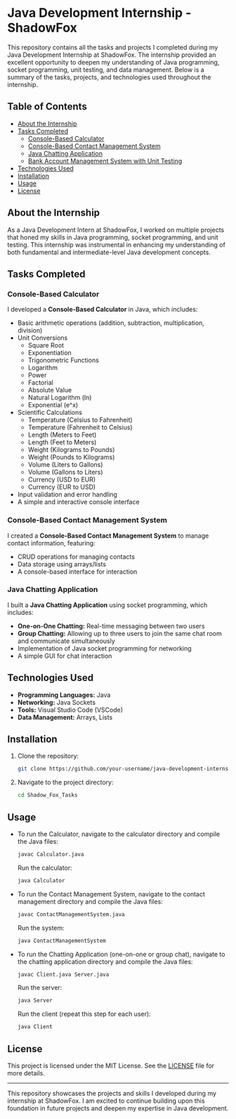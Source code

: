 # Java Development Internship - ShadowFox

This repository contains all the tasks and projects I completed during my Java Development Internship at ShadowFox. The internship provided an excellent opportunity to deepen my understanding of Java programming, socket programming, unit testing, and data management. Below is a summary of the tasks, projects, and technologies used throughout the internship.

## Table of Contents
- [About the Internship](#about-the-internship)
- [Tasks Completed](#tasks-completed)
  - [Console-Based Calculator](#console-based-calculator)
  - [Console-Based Contact Management System](#console-based-contact-management-system)
  - [Java Chatting Application](#java-chatting-application)
  - [Bank Account Management System with Unit Testing](#bank-account-management-system-with-unit-testing)
- [Technologies Used](#technologies-used)
- [Installation](#installation)
- [Usage](#usage)
- [License](#license)

## About the Internship

As a Java Development Intern at ShadowFox, I worked on multiple projects that honed my skills in Java programming, socket programming, and unit testing. This internship was instrumental in enhancing my understanding of both fundamental and intermediate-level Java development concepts.

## Tasks Completed

### Console-Based Calculator
I developed a **Console-Based Calculator** in Java, which includes:
- Basic arithmetic operations (addition, subtraction, multiplication, division)
- Unit Conversions
  - Square Root
  -  Exponentiation
  -  Trigonometric Functions
  -  Logarithm
  -  Power
  -  Factorial
  -  Absolute Value
  -  Natural Logarithm (ln)
  -  Exponential (e^x)
- Scientific Calculations
  - Temperature (Celsius to Fahrenheit)
  - Temperature (Fahrenheit to Celsius)
  - Length (Meters to Feet)
  - Length (Feet to Meters)
  - Weight (Kilograms to Pounds)
  - Weight (Pounds to Kilograms)
  - Volume (Liters to Gallons)
  - Volume (Gallons to Liters)
  - Currency (USD to EUR)
  - Currency (EUR to USD)
- Input validation and error handling
- A simple and interactive console interface

### Console-Based Contact Management System
I created a **Console-Based Contact Management System** to manage contact information, featuring:
- CRUD operations for managing contacts
- Data storage using arrays/lists
- A console-based interface for interaction

### Java Chatting Application
I built a **Java Chatting Application** using socket programming, which includes:
- **One-on-One Chatting:** Real-time messaging between two users
- **Group Chatting:** Allowing up to three users to join the same chat room and communicate simultaneously
- Implementation of Java socket programming for networking
- A simple GUI for chat interaction

## Technologies Used
- **Programming Languages:** Java
- **Networking:** Java Sockets
- **Tools:** Visual Studio Code (VSCode)
- **Data Management:** Arrays, Lists

## Installation

1. Clone the repository:
    ```bash
    git clone https://github.com/your-username/java-development-internship-shadowfox.git
    ```
2. Navigate to the project directory:
    ```bash
    cd Shadow_Fox_Tasks
    ```

## Usage

- To run the Calculator, navigate to the calculator directory and compile the Java files:
    ```bash
    javac Calculator.java
    ```
  Run the calculator:
    ```bash
    java Calculator
    ```

- To run the Contact Management System, navigate to the contact management directory and compile the Java files:
    ```bash
    javac ContactManagementSystem.java
    ```
  Run the system:
    ```bash
    java ContactManagementSystem
    ```

- To run the Chatting Application (one-on-one or group chat), navigate to the chatting application directory and compile the Java files:
    ```bash
    javac Client.java Server.java
    ```
  Run the server:
    ```bash
    java Server
    ```
  Run the client (repeat this step for each user):
    ```bash
    java Client
    ```

## License

This project is licensed under the MIT License. See the [LICENSE](LICENSE) file for more details.

---

This repository showcases the projects and skills I developed during my internship at ShadowFox. I am excited to continue building upon this foundation in future projects and deepen my expertise in Java development.
